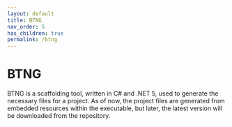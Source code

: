```yaml
---
layout: default
title: BTNG
nav_order: 5
has_children: true
permalink: /btng
---
```


# BTNG

BTNG is a scaffolding tool, written in C# and .NET 5, used to generate the necessary files for a project. As of now, the project files are generated from embedded resources within the executable, but later, the latest version will be downloaded from the repository.